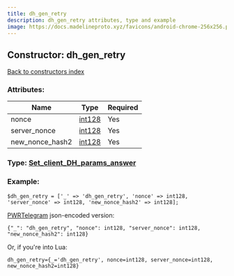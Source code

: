 ```yaml
---
title: dh_gen_retry
description: dh_gen_retry attributes, type and example
image: https://docs.madelineproto.xyz/favicons/android-chrome-256x256.png
---
```

## Constructor: dh\_gen\_retry  
[Back to constructors index](index.md)



### Attributes:

| Name     |    Type       | Required |
|----------|---------------|----------|
|nonce|[int128](../types/int128.md) | Yes|
|server\_nonce|[int128](../types/int128.md) | Yes|
|new\_nonce\_hash2|[int128](../types/int128.md) | Yes|



### Type: [Set\_client\_DH\_params\_answer](../types/Set_client_DH_params_answer.md)


### Example:

```
$dh_gen_retry = ['_' => 'dh_gen_retry', 'nonce' => int128, 'server_nonce' => int128, 'new_nonce_hash2' => int128];
```  

[PWRTelegram](https://pwrtelegram.xyz) json-encoded version:

```
{"_": "dh_gen_retry", "nonce": int128, "server_nonce": int128, "new_nonce_hash2": int128}
```


Or, if you're into Lua:  


```
dh_gen_retry={_='dh_gen_retry', nonce=int128, server_nonce=int128, new_nonce_hash2=int128}

```


